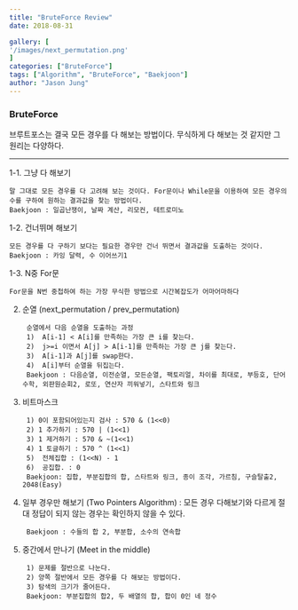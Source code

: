 ```yaml
---
title: "BruteForce Review"
date: 2018-08-31

gallery: [
'/images/next_permutation.png'
]
categories: ["BruteForce"]
tags: ["Algorithm", "BruteForce", "Baekjoon"]
author: "Jason Jung"
---
```

### BruteForce
브루트포스는 결국 모든 경우를 다 해보는 방법이다. 무식하게 다 해보는 것 같지만 그 원리는 다양하다.
<hr/>
1-1. 그냥 다 해보기

    말 그대로 모든 경우를 다 고려해 보는 것이다. For문이나 While문을 이용하여 모든 경우의 수를 구하여 원하는 결과값을 찾는 방법이다.
    Baekjoon : 일곱난쟁이, 날짜 계산, 리모컨, 테트로미노

1-2. 건너뛰며 해보기

    모든 경우를 다 구하기 보다는 필요한 경우만 건너 뛰면서 결과값을 도출하는 것이다. 
    Baekjoon : 카잉 달력, 수 이어쓰기1

1-3. N중 For문

    For문을 N번 중첩하여 하는 가장 무식한 방법으로 시간복잡도가 어마어마하다

2. 순열 (next_permutation / prev_permutation)

        순열에서 다음 순열을 도출하는 과정
        1)  A[i-1] < A[i]를 만족하는 가장 큰 i를 찾는다.
        2)  j>=i 이면서 A[j] > A[i-1]를 만족하는 가장 큰 j를 찾는다.
        3)  A[i-1]과 A[j]를 swap한다.
        4)  A[i]부터 순열을 뒤집는다.
        Baekjoon : 다음순열, 이전순열, 모든순열, 팩토리얼, 차이를 최대로, 부등호, 단어 수학, 외판원순회2, 로또, 연산자 끼워넣기, 스타트와 링크

3. 비트마스크

        1) 0이 포함되어있는지 검사 : 570 & (1<<0)
        2) 1 추가하기 : 570 | (1<<1)
        3) 1 제거하기 : 570 & ~(1<<1)
        4) 1 토글하기 : 570 ^ (1<<1)
        5)  전체집합 : (1<<N) - 1
        6)  공집합. : 0
        Baekjoon: 집합, 부분집합의 합, 스타트와 링크, 종이 조각, 가르침, 구슬탈출2, 2048(Easy)
        
4. 일부 경우만 해보기 (Two Pointers Algorithm)
: 모든 경우 다해보기와 다르게 절대 정답이 되지 않는 경우는 확인하지 않을 수 있다.

        Baekjoon : 수들의 합 2, 부분합, 소수의 연속합
        
5. 중간에서 만나기 (Meet in the middle)
        
        1) 문제를 절반으로 나눈다.
        2) 양쪽 절반에서 모든 경우를 다 해보는 방법이다.
        3) 탐색의 크기가 줄어든다.
        Baekjoon: 부분집합의 합2, 두 배열의 합, 합이 0인 네 정수
